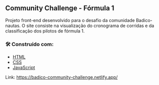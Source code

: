 ## Community Challenge - Fórmula 1
Projeto front-end desenvolvido para o desafio da comunidade Badico-nautas. O site consiste na visualização do cronograma de corridas e da classificação dos pilotos de fórmula 1.

### 🛠️ Construído com:
* [HTML](https://developer.mozilla.org/pt-BR/docs/Web/HTML) 
* [CSS](https://developer.mozilla.org/pt-BR/docs/Web/CSS) 
* [JavaScript](https://developer.mozilla.org/pt-BR/docs/Web/JavaScript)

Link: https://badico-community-challenge.netlify.app/
